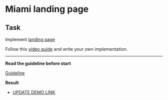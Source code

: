 # Miami landing page

## Task

Implement [landing page](https://www.figma.com/file/OgS4RW5LfkJX613IfBeI6n/miami_home)

Follow this [video guide](https://www.youtube.com/watch?v=sq184jq9DV8&feature=youtu.be) and write your own implementation.

---
**Read the guideline before start**

[Guideline](https://mate-academy.github.io/layout_task-guideline/)

**Result**

- [UPDATE DEMO LINK](https://kosbelozyorov.github.io/layout_miami/)

